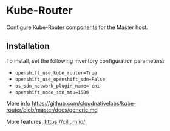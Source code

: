 # Kube-Router

Configure Kube-Router components for the Master host.

## Installation

To install, set the following inventory configuration parameters:

* `openshift_use_kube_router=True`
* `openshift_use_openshift_sdn=False`
* `os_sdn_network_plugin_name='cni'`
* `openshift_node_sdn_mtu=1500`


More info
https://github.com/cloudnativelabs/kube-router/blob/master/docs/generic.md


More features:
https://cilium.io/